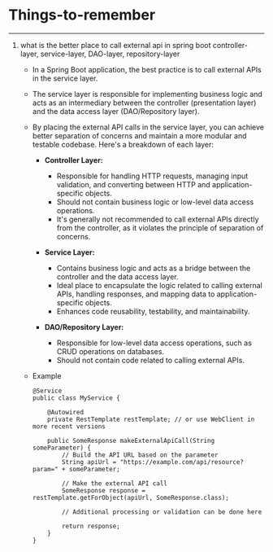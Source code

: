 # Things-to-remember

----------------

1. what is the better place to call external api in spring boot
   controller-layer, service-layer, DAO-layer, repository-layer
   
   - In a Spring Boot application, the best practice is to call external APIs in the service layer. 
   
   - The service layer is responsible for implementing business logic and acts as an intermediary between the controller (presentation layer) and the data access layer (DAO/Repository layer). 
   
   - By placing the external API calls in the service layer, you can achieve better separation of concerns and maintain a more modular and testable codebase. Here's a breakdown of each layer:
     
     - **Controller Layer:**
       
       - Responsible for handling HTTP requests, managing input validation, and converting between HTTP and application-specific objects.
       - Should not contain business logic or low-level data access operations.
       - It's generally not recommended to call external APIs directly from the controller, as it violates the principle of separation of concerns.
     
     - **Service Layer:**
       
       - Contains business logic and acts as a bridge between the controller and the data access layer.
       - Ideal place to encapsulate the logic related to calling external APIs, handling responses, and mapping data to application-specific objects.
       - Enhances code reusability, testability, and maintainability.
     
     - **DAO/Repository Layer:**
       
       - Responsible for low-level data access operations, such as CRUD operations on databases.
       - Should not contain code related to calling external APIs.
   
   - Example
     
     ```
     @Service
     public class MyService {
     
         @Autowired
         private RestTemplate restTemplate; // or use WebClient in more recent versions
     
         public SomeResponse makeExternalApiCall(String someParameter) {
             // Build the API URL based on the parameter
             String apiUrl = "https://example.com/api/resource?param=" + someParameter;
     
             // Make the external API call
             SomeResponse response = restTemplate.getForObject(apiUrl, SomeResponse.class);
     
             // Additional processing or validation can be done here
     
             return response;
         }
     }
     ```